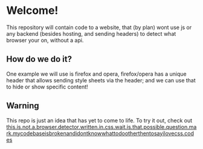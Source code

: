 # Welcome!
This repository will contain code to a website, that (by plan)  wont use js or any backend (besides hosting, and sending headers) to detect what browser your on, without a api.

## How do we do it?
One example we will use is firefox and opera, firefox/opera has a unique header that allows sending style sheets via the header; and we can use that to hide or show specific content!

## Warning
This repo is just an idea that has yet to come to life. To try it out, check out [this.is.not.a.browser.detector.written.in.css.wait.is.that.possible.question.mark.mycodebaseisbrokenandidontknowwhattodootherthentosayilovecss.codes](http://this.is.not.a.browser.detector.written.in.css.wait.is.that.possible.question.mark.mycodebaseisbrokenandidontknowwhattodootherthentosayilovecss.codes/)
